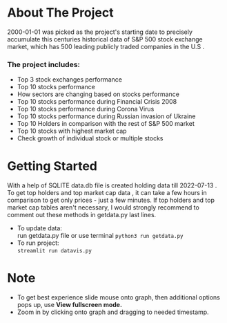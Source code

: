 # About The Project
2000-01-01 was picked as the project's starting date to precisely accumulate this centuries historical data of 
S&P 500 stock exchange market, which has 500 leading publicly traded companies in the U.S .

### The project includes:
- Top 3 stock exchanges performance
- Top 10 stocks performance
- How sectors are changing based on stocks performance
- Top 10 stocks performance during Financial Crisis 2008
- Top 10 stocks performance during Corona Virus
- Top 10 stocks performance during Russian invasion of Ukraine
- Top 10 Holders in comparison with the rest of S&P 500 market
- Top 10 stocks with highest market cap
- Check growth of individual stock or multiple stocks 

# Getting Started
With a help of SQLITE data.db file is created holding data till 2022-07-13 .
To get top holders and top market cap data , it can take a few hours in comparison to get only prices - just a few
minutes. If top holders and top market cap tables aren't necessary, I would strongly recommend to comment out these methods in getdata.py last lines.
- To update data: <br />
run getdata.py file or use terminal `python3 run getdata.py`
- To run project: <br />
`streamlit run datavis.py`

# Note
- To get best experience slide mouse onto graph, then additional options pops up, use **View fullscreen mode.**<br />
- Zoom in by clicking onto graph and dragging to needed timestamp.
